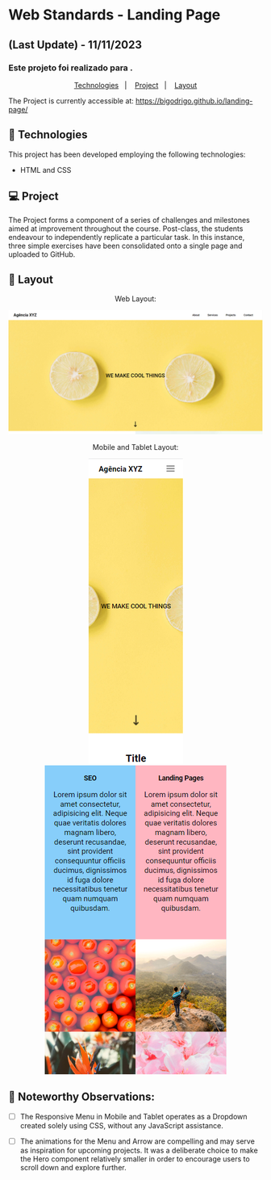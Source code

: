 # Web Standards - Landing Page
## (Last Update) - 11/11/2023
### Este projeto foi realizado para .

<p align="center">
  <a href="#-technologies">Technologies</a>&nbsp;&nbsp;&nbsp;|&nbsp;&nbsp;&nbsp;
  <a href="#-project">Project</a>&nbsp;&nbsp;&nbsp;|&nbsp;&nbsp;&nbsp;
  <a href="#-layout">Layout</a>
</p>

The Project is currently accessible at:
https://bigodrigo.github.io/landing-page/

## 🚀 Technologies

This project has been developed employing the following technologies:

- HTML and CSS

## 💻 Project

The Project forms a component of a series of challenges and milestones aimed at improvement throughout the course. Post-class, the students endeavour to independently replicate a particular task. In this instance, three simple exercises have been consolidated onto a single page and uploaded to GitHub.

## 🔖 Layout

<div align="center">
    <p>Web Layout:</p>
    <img src="./design/web-layout.png">
</div>

<div align="center">
    <p>Mobile and Tablet Layout:</p>
    <img src="./design/mobile-layout.png">
    <img src="./design/tablet-layout.png">
</div>

## :thought_balloon: Noteworthy Observations:

- [ ] The Responsive Menu in Mobile and Tablet operates as a Dropdown created solely using CSS, without any JavaScript assistance.

- [ ] The animations for the Menu and Arrow are compelling and may serve as inspiration for upcoming projects. It was a deliberate choice to make the Hero component relatively smaller in order to encourage users to scroll down and explore further.
